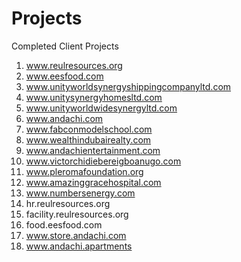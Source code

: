 # Projects
Completed Client Projects
1. www.reulresources.org
2. www.eesfood.com
3. www.unityworldsynergyshippingcompanyltd.com
4. www.unitysynergyhomesltd.com
5. www.unityworldwidesynergyltd.com
6. www.andachi.com
7. www.fabconmodelschool.com
8. www.wealthindubairealty.com
9. www.andachientertainment.com
10. www.victorchidiebereigboanugo.com
11. www.pleromafoundation.org
12. www.amazinggracehospital.com
13. www.numbersenergy.com
14. hr.reulresources.org
15. facility.reulresources.org
16. food.eesfood.com
17. www.store.andachi.com
18. www.andachi.apartments
